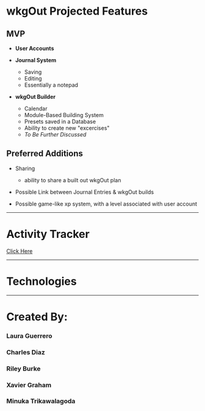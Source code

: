 # wkgOut Projected Features

## MVP

- **User Accounts**

- **Journal System**
   - Saving
   - Editing
   - Essentially a notepad 

- **wkgOut Builder**
   - Calendar
   - Module-Based Building System
   - Presets saved in a Database
   - Ability to create new "excercises"
   - *To Be Further Discussed*

## Preferred Additions
- Sharing
   - ability to share a built out wkgOut plan

- Possible Link between Journal Entries & wkgOut builds

- Possible game-like xp system, with a level associated with user account

---
# Activity Tracker

[Click Here](https://docs.google.com/spreadsheets/d/1IFqqjtxfPq3EEyFwIj_uh65KQR4u18Z64S7PRJNeOas/edit#gid=0)

---
# Technologies

---

# Created By:
### Laura Guerrero
### Charles Diaz
### Riley Burke
### Xavier Graham
### Minuka Trikawalagoda

